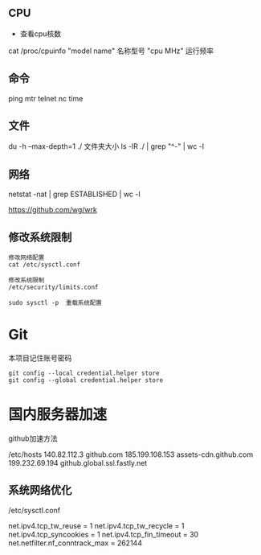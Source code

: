 

## CPU

- 查看cpu核数

cat /proc/cpuinfo
"model name" 名称型号
"cpu MHz" 运行频率


## 命令

ping 
mtr
telnet
nc
time


## 文件

du -h –max-depth=1 ./ 文件夹大小
ls -lR ./ | grep "^-" | wc -l


## 网络

 
netstat -nat | grep ESTABLISHED | wc -l
 
https://github.com/wg/wrk


## 修改系统限制

```
修改网络配置
cat /etc/sysctl.conf

修改系统限制 
/etc/security/limits.conf

sudo sysctl -p  重载系统配置
```





# Git

本项目记住账号密码

    git config --local credential.helper store
    git config --global credential.helper store




# 国内服务器加速

github加速方法

/etc/hosts
140.82.112.3 github.com
185.199.108.153 assets-cdn.github.com
199.232.69.194 github.global.ssl.fastly.net


## 系统网络优化
/etc/sysctl.conf

net.ipv4.tcp_tw_reuse = 1
net.ipv4.tcp_tw_recycle = 1
net.ipv4.tcp_syncookies = 1 
net.ipv4.tcp_fin_timeout = 30
net.netfilter.nf_conntrack_max = 262144 

